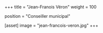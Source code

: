 +++
title = "Jean-Franois Véron"
weight = 100

position = "Conseiller municipal"

[asset]
  image = "jean-francois-veron.jpg"
+++
